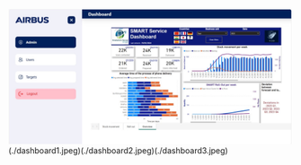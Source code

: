 ![Voici en image un projet académique que j'ai réalisé en groupe avec des intervenants d'Airbus](./dashboard%20airbus.jpeg)(./dashboard1.jpeg)(./dashboard2.jpeg)(./dashboard3.jpeg)
